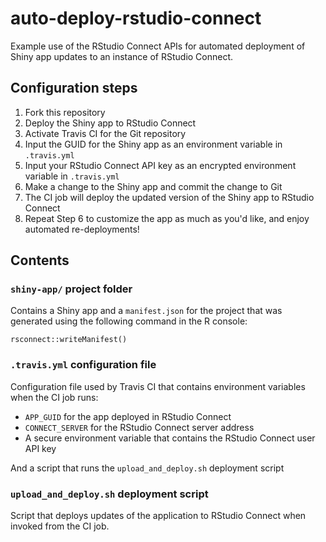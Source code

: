 # auto-deploy-rstudio-connect

Example use of the RStudio Connect APIs for automated deployment of Shiny app updates
to an instance of RStudio Connect.

## Configuration steps

1. Fork this repository
2. Deploy the Shiny app to RStudio Connect
3. Activate Travis CI for the Git repository
4. Input the GUID for the Shiny app as an environment variable in `.travis.yml`
5. Input your RStudio Connect API key as an encrypted environment variable in `.travis.yml`
6. Make a change to the Shiny app and commit the change to Git
7. The CI job will deploy the updated version of the Shiny app to RStudio Connect
8. Repeat Step 6 to customize the app as much as you'd like, and enjoy automated re-deployments!

## Contents

### `shiny-app/` project folder

Contains a Shiny app and a `manifest.json` for the project that was generated
using the following command in the R console:

```
rsconnect::writeManifest()
```

### `.travis.yml` configuration file

Configuration file used by Travis CI that contains environment variables when the CI job runs:

* `APP_GUID` for the app deployed in RStudio Connect
* `CONNECT_SERVER` for the RStudio Connect server address
* A secure environment variable that contains the RStudio Connect user API key

And a script that runs the `upload_and_deploy.sh` deployment script

### `upload_and_deploy.sh` deployment script

Script that deploys updates of the application to RStudio Connect when invoked from the CI job.
